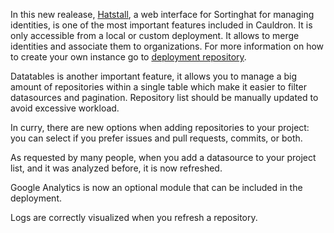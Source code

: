 In this new realease, [Hatstall](https://github.com/chaoss/grimoirelab-hatstall), a web interface for Sortinghat for managing identities, is one of the most important features included in Cauldron. It is only accessible from a local or custom deployment. It allows to merge identities and associate them to organizations. For more information on how to create your own instance go to [deployment repository](https://gitlab.com/cauldron2/cauldron-deployment).

Datatables is another important feature, it allows you to manage a big amount of repositories within a single table which make it easier to filter datasources and pagination. Repository list should be manually updated to avoid excessive workload.

In curry, there are new options when adding repositories to your project: you can select if you prefer issues and pull requests, commits, or both.

As requested by many people, when you add a datasource to your project list, and it was analyzed before, it is now refreshed.

Google Analytics is now an optional module that can be included in the deployment.

Logs are correctly visualized when you refresh a repository.
